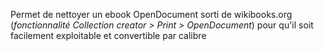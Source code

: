 Permet de nettoyer un ebook OpenDocument sorti de wikibooks.org (_fonctionnalité Collection creator > Print > OpenDocument_) pour qu'il soit facilement exploitable et convertible par calibre
